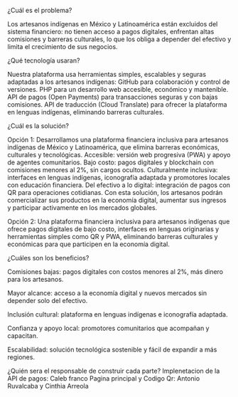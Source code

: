 ¿Cuál es el problema?

Los artesanos indígenas en México y Latinoamérica están excluidos del sistema financiero: no tienen acceso a pagos digitales, enfrentan altas comisiones y barreras culturales, lo que los obliga a depender del efectivo y limita el crecimiento de sus negocios.

¿Qué tecnología usaran?

Nuestra plataforma usa herramientas simples, escalables y seguras adaptadas a los artesanos indígenas:
GitHub para colaboración y control de versiones.
PHP para un desarrollo web accesible, económico y mantenible.
API de pagos (Open Payments) para transacciones seguras y con bajas comisiones.
API de traducción (Cloud Translate) para ofrecer la plataforma en lenguas indígenas, eliminando barreras culturales.

¿Cuál es la solución?

Opción 1: 
Desarrollamos una plataforma financiera inclusiva para artesanos indígenas de México y Latinoamérica, que elimina barreras económicas, culturales y tecnológicas.
Accesible: versión web progresiva (PWA) y apoyo de agentes comunitarios.
Bajo costo: pagos digitales y blockchain con comisiones menores al 2%, sin cargos ocultos.
Culturalmente inclusiva: interfaces en lenguas indígenas, iconografía adaptada y promotores locales con educación financiera.
Del efectivo a lo digital: integración de pagos con QR para operaciones cotidianas.
Con esta solución, los artesanos podrán comercializar sus productos en la economía digital, aumentar sus ingresos y participar activamente en los mercados globales.

Opción 2: 
Una plataforma financiera inclusiva para artesanos indígenas que ofrece pagos digitales de bajo costo, interfaces en lenguas originarias y herramientas simples como QR y PWA, eliminando barreras culturales y económicas para que participen en la economía digital.

¿Cuáles son los beneficios?

Comisiones bajas: pagos digitales con costos menores al 2%, más dinero para los artesanos.

Mayor alcance: acceso a la economía digital y nuevos mercados sin depender solo del efectivo.

Inclusión cultural: plataforma en lenguas indígenas e iconografía adaptada.

Confianza y apoyo local: promotores comunitarios que acompañan y capacitan.

Escalabilidad: solución tecnológica sostenible y fácil de expandir a más regiones.

¿Quién sera el responsable de construir cada parte?
Implenetacion de la API de pagos: Caleb franco
Pagina principal y Codigo Qr: Antonio Ruvalcaba y Cinthia Arreola 
